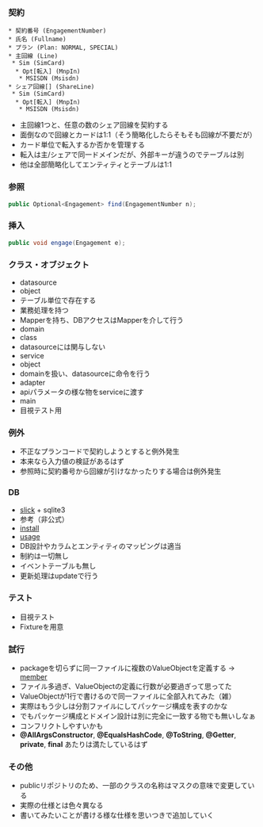 ### 契約
```
* 契約番号 (EngagementNumber)
* 氏名 (Fullname)
* プラン (Plan: NORMAL, SPECIAL)
* 主回線 (Line)
 * Sim (SimCard)
  * Opt[転入] (MnpIn)
   * MSISDN (Msisdn)
* シェア回線[] (ShareLine)
 * Sim (SimCard)
  * Opt[転入] (MnpIn)
   * MSISDN (Msisdn)
```
+ 主回線1つと、任意の数のシェア回線を契約する
+ 面倒なので回線とカードは1:1（そう簡略化したらそもそも回線が不要だが）
+ カード単位で転入するか否かを管理する
+ 転入は主/シェアで同一ドメインだが、外部キーが違うのでテーブルは別
+ 他は全部簡略化してエンティティとテーブルは1:1

### 参照
```Java
public Optional<Engagement> find(EngagementNumber n);
```

### 挿入
```Java
public void engage(Engagement e);
```

### クラス・オブジェクト
+ datasource
 + object
 + テーブル単位で存在する
 + 業務処理を持つ
 + Mapperを持ち、DBアクセスはMapperを介して行う
+ domain
 + class
 + datasourceには関与しない
+ service
 + object
 + domainを扱い、datasourceに命令を行う
+ adapter
 + apiパラメータの様な物をserviceに渡す
+ main
 + 目視テスト用

### 例外
+ 不正なプランコードで契約しようとすると例外発生
 + 本来なら入力値の検証があるはず
+ 参照時に契約番号から回線が引けなかったりする場合は例外発生

### DB
+ [slick](http://slick.typesafe.com/) + sqlite3
+ 参考（非公式）
 + [install](http://kaiyori.net/wordpress/?p=137)
 + [usage](http://www.mwsoft.jp/programming/scala/slick_query.html)
+ DB設計やカラムとエンティティのマッピングは適当
+ 制約は一切無し
+ イベントテーブルも無し
 + 更新処理はupdateで行う

### テスト
+ 目視テスト
+ Fixtureを用意

### 試行
+ packageを切らずに同一ファイルに複数のValueObjectを定義する → [member](#)
 + ファイル多過ぎ、ValueObjectの定義に行数が必要過ぎって思ってた
 + ValueObjectが1行で書けるので同一ファイルに全部入れてみた（雑）
 + 実際はもう少しは分割ファイルにしてパッケージ構成を表すのかな
 + でもパッケージ構成とドメイン設計は別に完全に一致する物でも無いしなぁ
 + コンフリクトしやすいかも
 + **@AllArgsConstructor**, **@EqualsHashCode**, **@ToString**, **@Getter**, **private**, **final** あたりは満たしているはず

### その他
+ publicリポジトリのため、一部のクラスの名称はマスクの意味で変更している
+ 実際の仕様とは色々異なる
+ 書いてみたいことが書ける様な仕様を思いつきで追加していく
